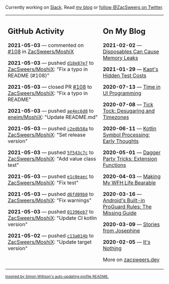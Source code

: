 Currently working on [Slack](https://slack.com/). Read [my blog](https://zacsweers.dev/) or [follow @ZacSweers on Twitter](https://twitter.com/ZacSweers).

<table><tr><td valign="top" width="60%">

## GitHub Activity
<!-- githubActivity starts -->
**2021-05-03** — commented on [#108](https://github.com/ZacSweers/MoshiX/pull/108#issuecomment-831287811) in [ZacSweers/MoshiX](https://api.github.com/repos/ZacSweers/MoshiX)

**2021-05-03** — pushed [`d18e87e7`](https://github.com/ZacSweers/MoshiX/commit/d18e87e73d69fee81bbfb1aa5d10b4b620e3ed61) to [ZacSweers/MoshiX](https://api.github.com/repos/ZacSweers/MoshiX): "Fix a typo in README (#108)"

**2021-05-03** — closed PR [#108](https://api.github.com/repos/ZacSweers/MoshiX/pulls/108) to [ZacSweers/MoshiX](https://api.github.com/repos/ZacSweers/MoshiX): "Fix a typo in README"

**2021-05-03** — pushed [`ae4ec6d8`](https://github.com/eneim/MoshiX/commit/ae4ec6d89633edeb538f10c3a5be91e8a6940f4d) to [eneim/MoshiX](https://api.github.com/repos/eneim/MoshiX): "Update README.md"

**2021-05-03** — pushed [`c2edb58a`](https://github.com/ZacSweers/MoshiX/commit/c2edb58a044620f7d3ec56a704d29a62cdbc45a6) to [ZacSweers/MoshiX](https://api.github.com/repos/ZacSweers/MoshiX): "Set release version"

**2021-05-03** — pushed [`5f543c7c`](https://github.com/ZacSweers/MoshiX/commit/5f543c7ce07de5d950c99eef0ab118ce7194cc31) to [ZacSweers/MoshiX](https://api.github.com/repos/ZacSweers/MoshiX): "Add value class test"

**2021-05-03** — pushed [`e1c0eaec`](https://github.com/ZacSweers/MoshiX/commit/e1c0eaecf853f1d444ab92a70587f2f3234ee3fe) to [ZacSweers/MoshiX](https://api.github.com/repos/ZacSweers/MoshiX): "Fix test"

**2021-05-03** — pushed [`d6fd09b0`](https://github.com/ZacSweers/MoshiX/commit/d6fd09b0650b28f6ec71f2252255accf6fd03d14) to [ZacSweers/MoshiX](https://api.github.com/repos/ZacSweers/MoshiX): "Fix warnings"

**2021-05-03** — pushed [`01396eb7`](https://github.com/ZacSweers/MoshiX/commit/01396eb76385efabec75063083b5acd2dee80223) to [ZacSweers/MoshiX](https://api.github.com/repos/ZacSweers/MoshiX): "Update CI kotlin version"

**2021-05-02** — pushed [`c13a014b`](https://github.com/ZacSweers/MoshiX/commit/c13a014bbb499b3a357397304013ea2fe9a4a82f) to [ZacSweers/MoshiX](https://api.github.com/repos/ZacSweers/MoshiX): "Update target version"
<!-- githubActivity ends -->
</td><td valign="top" width="40%">

## On My Blog
<!-- blog starts -->
**2021-02-02** — [Disposables Can Cause Memory Leaks](https://www.zacsweers.dev/disposables-can-cause-memory-leaks/)

**2021-01-29** — [Kapt's Hidden Test Costs](https://www.zacsweers.dev/kapts-hidden-test-costs/)

**2020-07-13** — [Time in UI Programming](https://www.zacsweers.dev/time-in-ui/)

**2020-07-08** — [Tick Tock: Desugaring and Timezones](https://www.zacsweers.dev/ticktock-desugaring-timezones/)

**2020-06-11** — [Kotlin Symbol Processing: Early Thoughts](https://www.zacsweers.dev/kotlin-symbol-processor-early-thoughts/)

**2020-05-01** — [Dagger Party Tricks: Extension Functions](https://www.zacsweers.dev/dagger-party-tricks-extension-functions/)

**2020-04-03** — [Making My WFH Life Bearable](https://www.zacsweers.dev/making-wfh-life-bearable/)

**2020-03-16** — [Android's Built-in ProGuard Rules: The Missing Guide](https://www.zacsweers.dev/android-proguard-rules/)

**2020-03-09** — [Stories from Josephine](https://www.zacsweers.dev/stories-from-josephine/)

**2020-02-05** — [It's Nothing](https://www.zacsweers.dev/its-nothing/)
<!-- blog ends -->
More on [zacsweers.dev](https://zacsweers.dev/)
</td></tr></table>

<sub><a href="https://simonwillison.net/2020/Jul/10/self-updating-profile-readme/">Inspired by Simon Willison's auto-updating profile README.</a></sub>